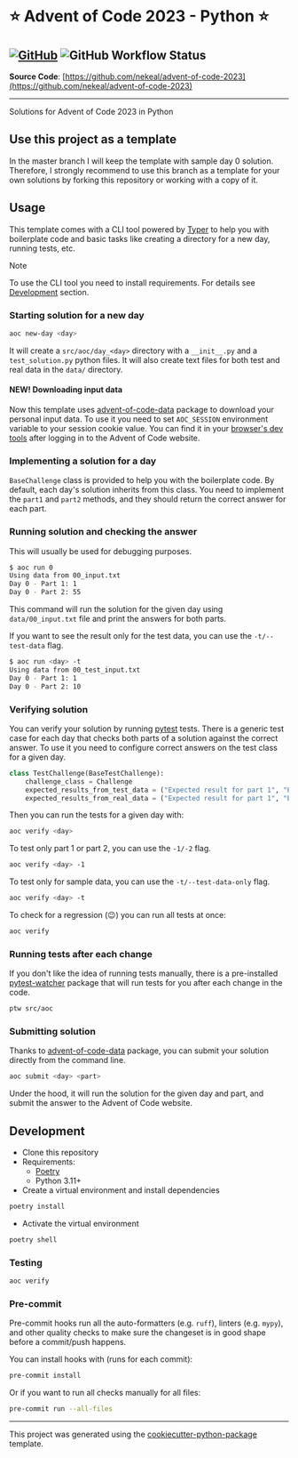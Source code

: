 # ⭐ Advent of Code 2023 - Python ⭐

[![GitHub](https://img.shields.io/github/license/nekeal/advent-of-code-2023.svg)](https://github.com//nekeal/advent-of-code-2023/blob/master/LICENSE)
![GitHub Workflow Status](https://github.com/github/docs/actions/workflows/test.yml/badge.svg)
---
**Source Code**: [https://github.com/nekeal/advent-of-code-2023](https://github.com/nekeal/advent-of-code-2023)

---

Solutions for Advent of Code 2023 in Python

## Use this project as a template

In the master branch I will keep the template with sample day 0 solution.
Therefore, I strongly recommend to use this branch as a template for your own solutions by
forking this repository or working with a copy of it.

## Usage

This template comes with a CLI tool powered by [Typer](https://github.com/tiangolo/typer) to help you with boilerplate
code and basic tasks like creating a directory for a new day, running tests, etc.

> [!NOTE]
> To use the CLI tool you need to install requirements. For details see [Development](#development) section.

### Starting solution for a new day

```sh
aoc new-day <day>
```
It will create a `src/aoc/day_<day>` directory with a `__init__.py` and a `test_solution.py` python files.
It will also create text files for both test and real data in the `data/` directory.

#### NEW! Downloading input data

Now this template uses [advent-of-code-data](https://github.com/wimglenn/advent-of-code-data) package to download
your personal input data. To use it you need to set `AOC_SESSION` environment variable to your session cookie value.
You can find it in your [browser's dev tools](https://github.com/wimglenn/advent-of-code-wim/issues/1)
after logging in to the Advent of Code website.

### Implementing a solution for a day

`BaseChallenge` class is provided to help you with the boilerplate code. By default, each day's solution inherits
from this class. You need to implement the `part1` and `part2` methods, and they should return the correct answer for
each part.

### Running solution and checking the answer

This will usually be used for debugging purposes.

```sh
$ aoc run 0
Using data from 00_input.txt
Day 0 - Part 1: 1
Day 0 - Part 2: 55
```

This command will run the solution for the given day using `data/00_input.txt` file and print the answers
for both parts.

If you want to see the result only for the test data, you can use the `-t/--test-data` flag.
```sh
$ aoc run <day> -t
Using data from 00_test_input.txt
Day 0 - Part 1: 1
Day 0 - Part 2: 10
```

### Verifying solution

You can verify your solution by running [pytest](https://github.com/pytest-dev/pytest) tests.
There is a generic test case for each day that checks both parts of a solution against the correct answer.
To use it you need to configure correct answers on the test class for a given day.

```python
class TestChallenge(BaseTestChallenge):
    challenge_class = Challenge
    expected_results_from_test_data = ("Expected result for part 1", "Expected result for part 2")
    expected_results_from_real_data = ("Expected result for part 1", "Expected result for part 2")
```

Then you can run the tests for a given day with:
```sh
aoc verify <day>
```
To test only part 1 or part 2, you can use the `-1/-2` flag.
```sh
aoc verify <day> -1
```

To test only for sample data, you can use the `-t/--test-data-only` flag.
```sh
aoc verify <day> -t
```

To check for a regression (😉) you can run all tests at once:
```sh
aoc verify
```

### Running tests after each change

If you don't like the idea of running tests manually, there is a pre-installed [pytest-watcher](https://github.com/olzhasar/pytest-watcher)
package that will run tests for you after each change in the code.

```sh
ptw src/aoc
```

### Submitting solution

Thanks to [advent-of-code-data](https://github.com/wimglenn/advent-of-code-wim/issues/1) package, you can submit your
solution directly from the command line.

```sh
aoc submit <day> <part>
```

Under the hood, it will run the solution for the given day and part,
and submit the answer to the Advent of Code website.

## Development

* Clone this repository
* Requirements:
  * [Poetry](https://python-poetry.org/)
  * Python 3.11+
* Create a virtual environment and install dependencies

```sh
poetry install
```

* Activate the virtual environment

```sh
poetry shell
```

### Testing

```sh
aoc verify
```

### Pre-commit

Pre-commit hooks run all the auto-formatters (e.g. `ruff`), linters (e.g. `mypy`), and other quality
 checks to make sure the changeset is in good shape before a commit/push happens.

You can install hooks with (runs for each commit):

```sh
pre-commit install
```

Or if you want to run all checks manually for all files:

```sh
pre-commit run --all-files
```

---

This project was generated using the [cookiecutter-python-package](https://github.com/nekeal/cookiecutter-python-package) template.
